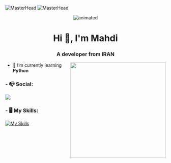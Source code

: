 ![MasterHead](https://s8.uupload.ir/files/ezgif.com-crop_6ii.gif)
![MasterHead](https://s8.uupload.ir/files/212284115-f47cd8ff-2ffb-4b04-b5bf-4d1c14c0247f_7sx.gif)
<p align="center">
  <img src="[sx.gif](https://s8.uupload.ir/files/212284115-f47cd8ff-2ffb-4b04-b5bf-4d1c14c0247f_7sx.gif)" alt="animated" />
</p>
<h1 align="center">Hi 👋, I'm Mahdi</h1>
<h3 align="center">A developer from IRAN</h3>


<img align='right' src='https://s8.uupload.ir/files/a62c047f-8369-493c-ab14-71ef51bebc55_rw_1200_8tc8.gif' width='300'>

- 🔭 I’m currently learning **Python**

<h3 align="left">- 📭 Social:</h3>

<p align="left">
  <a href="https://instagram.com/ezmhd1">
    <img src="https://skillicons.dev/icons?i=instagram&theme=dark" />
  </a>
</p>


<h3 align="left">- 🖥 My Skills:</h3>

[![My Skills](https://skillicons.dev/icons?i=py,figma,unity&theme=dark)](https://skillicons.dev)

